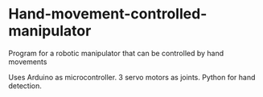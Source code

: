 # Hand-movement-controlled-manipulator
Program for a robotic manipulator that can be controlled by hand movements

Uses Arduino as microcontroller. 3 servo motors as joints. Python for hand detection.
